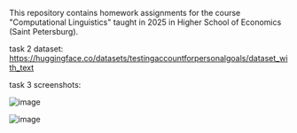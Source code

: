 This repository contains homework assignments for the course "Computational Linguistics" 
taught in 2025 in Higher School of Economics (Saint Petersburg). 

task 2 dataset:
https://huggingface.co/datasets/testingaccountforpersonalgoals/dataset_with_text

task 3 screenshots:

![image](https://github.com/user-attachments/assets/df08d33d-3ba7-4cae-91f3-fd20716d2333)

![image](https://github.com/user-attachments/assets/db4d5beb-ac90-40c2-a751-7a03623dede5)
